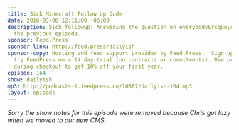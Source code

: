 ```yaml
---
title: Sick Minecraft Follow Up Dude
date: 2016-03-08 12:11:00 -06:00
description: Sick followup! Answering the question on everybody&rsquo;s mind from
  the previous episode.
sponsor: Feed.Press
sponsor-link: http://feed.press/dailyish
sponsor-copy: Hosting and feed support provided by Feed.Press.  Sign-up today and
  try FeedPress on a 14 day trial (no contracts or commitments). Use promo code "dailyish"
  during checkout to get 10% off your first year.
episode: 164
show: dailyish
mp3: http://podcasts-1.feedpress.co/10587/dailyish-164.mp3
layout: episode
---
```


<em>Sorry the show notes for this episode were removed because Chris got lazy when we moved to our new CMS</em>.
